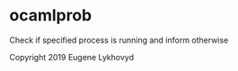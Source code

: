 # ocamlprob
Check if specified process is running and inform otherwise


Copyright 2019 Eugene Lykhovyd
